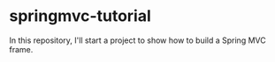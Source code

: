 # springmvc-tutorial
In this repository, I'll start a project to show how to build a Spring MVC frame.
